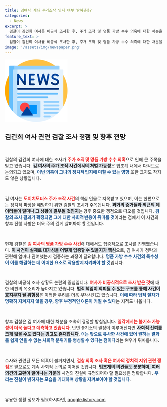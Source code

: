```yaml
---
title: 김여사 계좌 주가조작 인지 여부 밝혀질까?
categories:
  - News
excerpt: >
  검찰이 김건희 여사를 비공식 조사한 후, 주가 조작 및 명품 가방 수수 의혹에 대한 처분을 곧 내릴 예정이다. 불기소 가능성이 높지만, 비판 여론은 여전히 뜨겁다. 과연 김 여사는 법적 책임에서 벗어날 수 있을까?
feature_text: >
  검찰이 김건희 여사를 비공식 조사한 후, 주가 조작 및 명품 가방 수수 의혹에 대한 처분을 곧 내릴 예정이다. 불기소 가능성이 높지만, 비판 여론은 여전히 뜨겁다. 과연 김 여사는 법적 책임에서 벗어날 수 있을까?
image: '/assets/img/newspaper.png'
---
```


<p><img src="/assets/img/newspaper.png" alt="kimp 속보" /></p>

<h2 data-ke-size="size26">김건희 여사 관련 검찰 조사 쟁점 및 향후 전망</h2>

<p data-ke-size="size16">&nbsp;</p>

<p>검찰의 김건희 여사에 대한 조사가 <b><span style="color: #ee2323;">주가 조작 및 명품 가방 수수 의혹</span></b>으로 인해 큰 주목을 받고 있습니다. <b><span style="background-color: #21538527;">김 여사의 주가 조작 사건에서의 처벌 가능성</span></b>은 법조계 내에서 다각도로 논의되고 있으며, <b><span style="color: #1a5490;">이번 의혹이 그녀의 정치적 입지에 미칠 수 있는 영향</span></b> 또한 크지도 작지도 않은 상황입니다.</p>

<p data-ke-size="size16">&nbsp;</p>

<p>김 여사는 <b><span style="color: #ee2323;">도이치모터스 주가 조작 사건</span></b>의 핵심 인물로 지목받고 있으며, 이는 한편으로는 정치적 파장을 예방하기 위한 검찰의 조사가 주목됩니다. <b><span style="background-color: #21538527;">과거의 증거들과 최근의 데이터들이 얼마나 그 상황에 결부될 것인지</span></b>는 향후 중요한 쟁점으로 떠오를 것입니다. <b><span style="color: #1a5490;">검찰의 조사 결과가 확정되면 그에 대한 사회적 반응이 뒤따를 것</span></b>이라는 점에서 이 사건의 향후 진행 사항은 더욱 주의 깊게 살펴봐야 할 것입니다.</p>

<p data-ke-size="size16">&nbsp;</p>

<p>현재 검찰은 <b><span style="color: #ee2323;">김 여사의 명품 가방 수수 사건</span></b>에 대해서도 집중적으로 조사를 진행했습니다. <b><span style="background-color: #21538527;">이 사건이 실제로 대가성을 어떻게 입증할 수 있을지가 핵심</span></b>으로, 김 여사가 청탁과 관련해 얼마나 관여했는지 검증하는 과정이 필요합니다. <b><span style="color: #1a5490;">명품 가방 수수 사건의 특수성이 이를 해결하는 데 어떠한 요소로 작용할지 지켜봐야 할 것</span></b>입니다.</p>

<p data-ke-size="size16">&nbsp;</p>

<p>검찰의 비공식 조사 상황도 논란의 중심입니다. <b><span style="color: #ee2323;">여사가 비공식적으로 조사 받은 것</span></b>에 대한 비판의 목소리가 높아지고 있습니다. <b><span style="background-color: #21538527;">법적 책임이 회피될 수 있는 구조를 통해 사건이 흐지부지 될 위험성</span></b>은 이러한 우려를 더욱 부각시키고 있습니다. <b><span style="color: #1a5490;">이에 따라 법적 절차가 명확히 지켜지지 않을 경우, 향후 부정적인 여론이 커질 수 있다</span></b>는 지적도 나옵니다.</p>

<p data-ke-size="size16">&nbsp;</p>

<p>향후 검찰은 김 여사에 대한 처분을 조속히 결정할 방침입니다. <b><span style="color: #ee2323;">일각에서는 불기소 가능성이 더욱 높다고 예측하고 있습니다</span></b>. 반면 불기소의 결정이 이루어진다면 <b><span style="background-color: #21538527;">사회적 신뢰를 크게 잃을 수도 있다는 경고도 존재합니다</span></b>. <b><span style="color: #1a5490;">이는 앞으로 유사한 사건에 있어 원하는 결과를 쉽게 얻을 수 없는 사회적 분위기를 형성할 수 있다는 점이다</span></b>라는 चिं우가 뒤따릅니다.</p>

<p data-ke-size="size16">&nbsp;</p>

<p>수사와 관련된 모든 의혹이 불거지면서, <b><span style="color: #ee2323;">검찰 의혹 조사 혹은 여사의 정치적 지위 관련 쟁점</span></b>은 앞으로도 계속 사회적 논의로 이어질 것입니다. <b><span style="background-color: #21538527;">법조계의 의견들도 분분하며, 여러 의견의 교환이 일어나는 가운데</span></b> 사건의 진실이 규명되어야 할 필요성은 명확합니다. <b><span style="color: #1a5490;">우리는 진실이 밝혀지는 모습을 기대하며 상황을 지켜보아야 할 것입니다</span></b>. </p>

<p data-ke-size="size16">&nbsp;</p>
유용한 생활 정보가 필요하시다면, <a href="https://qoogle.tistory.com" rel="dofollow">qoogle.tistory.com</a>


